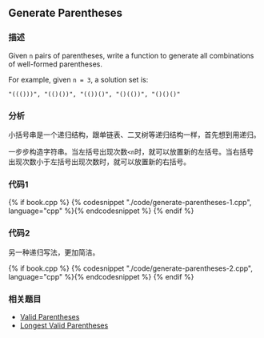 ## Generate Parentheses 


### 描述

Given `n` pairs of parentheses, write a function to generate all combinations of well-formed parentheses.

For example, given `n = 3`, a solution set is:

```
"((()))", "(()())", "(())()", "()(())", "()()()"
```


### 分析

小括号串是一个递归结构，跟单链表、二叉树等递归结构一样，首先想到用递归。

一步步构造字符串。当左括号出现次数`<n`时，就可以放置新的左括号。当右括号出现次数小于左括号出现次数时，就可以放置新的右括号。


### 代码1

{% if book.cpp %}
  {% codesnippet "./code/generate-parentheses-1.cpp", language="cpp" %}{% endcodesnippet %}
{% endif %}


### 代码2

另一种递归写法，更加简洁。

{% if book.cpp %}
  {% codesnippet "./code/generate-parentheses-2.cpp", language="cpp" %}{% endcodesnippet %}
{% endif %}


### 相关题目

* [Valid Parentheses](valid-parentheses.md)
* [Longest Valid Parentheses](longest-valid-parentheses.md)
